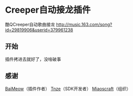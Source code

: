 # Creeper自动接龙插件
酷QCreeper自动歌曲接龙
http://music.163.com/song?id=29819906&userid=379961238
## 开始
插件拷进去就好了，没啥破事

## 感谢
[BaiMeow](https://github.com/MscBaiMeow)（插件作者）
[Tnze](https://github.com/Tnze)（SDK开发者）
[Miaoscraft](https://miaoscraft.cn)（组织）

